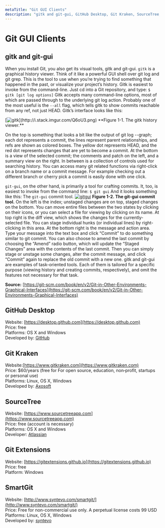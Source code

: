 ```yaml
---
metaTitle: "Git GUI Clients"
description: "gitk and git-gui, GitHub Desktop, Git Kraken, SourceTree, Git Extensions, SmartGit"
---
```


# Git GUI Clients



## gitk and git-gui


> 
When you install Git, you also get its visual tools, gitk and git-gui.
`gitk` is a graphical history viewer. Think of it like a powerful GUI shell over git log and git grep. This is the tool to use when you’re trying to find something that happened in the past, or visualize your project’s history.
Gitk is easiest to invoke from the command-line. Just cd into a Git repository, and type:
`$ gitk [git log options]`
Gitk accepts many command-line options, most of which are passed through to the underlying git log action. Probably one of the most useful is the `--all` flag, which tells gitk to show commits reachable from any ref, not just HEAD. Gitk’s interface looks like this:
<p>[<img src="http://i.stack.imgur.com/Q6oU3.png" alt="gitk" />](http://i.stack.imgur.com/Q6oU3.png)
**Figure 1-1. The gitk history viewer.**</p>
On the top is something that looks a bit like the output of git log --graph; each dot represents a commit, the lines represent parent relationships, and refs are shown as colored boxes. The yellow dot represents HEAD, and the red dot represents changes that are yet to become a commit. At the bottom is a view of the selected commit; the comments and patch on the left, and a summary view on the right. In between is a collection of controls used for searching history.
You can access many git related functions via right-click on a branch name or a commit message. For example checking out a different branch or cherry pick a commit is easily done with one click.


> 
`git-gui`, on the other hand, is primarily a tool for crafting commits. It, too, is easiest to invoke from the command line:
`$ git gui`
And it looks something like this:
The `git-gui` commit tool.
[<img src="http://i.stack.imgur.com/P0SPX.png" alt="gitgui" />](http://i.stack.imgur.com/P0SPX.png)
**Figure 1-2. The git-gui commit tool.**
On the left is the index; unstaged changes are on top, staged changes on the bottom. You can move entire files between the two states by clicking on their icons, or you can select a file for viewing by clicking on its name.
At top right is the diff view, which shows the changes for the currently-selected file. You can stage individual hunks (or individual lines) by right-clicking in this area.
At the bottom right is the message and action area. Type your message into the text box and click “Commit” to do something similar to git commit. You can also choose to amend the last commit by choosing the “Amend” radio button, which will update the “Staged Changes” area with the contents of the last commit. Then you can simply stage or unstage some changes, alter the commit message, and click “Commit” again to replace the old commit with a new one.
gitk and git-gui are examples of task-oriented tools. Each of them is tailored for a specific purpose (viewing history and creating commits, respectively), and omit the features not necessary for that task.


**Source:** [https://git-scm.com/book/en/v2/Git-in-Other-Environments-Graphical-Interfaces](https://git-scm.com/book/en/v2/Git-in-Other-Environments-Graphical-Interfaces)



## GitHub Desktop


Website: [https://desktop.github.com](https://desktop.github.com)<br />
Price: free<br />
Platforms: OS X and Windows<br />
Developed by: [GitHub](https://github.com)



## Git Kraken


Website:[https://www.gitkraken.com](https://www.gitkraken.com)<br />
Price: $60/years (free for For open source, education, non‑profit, startups or personal use)<br />
Platforms: Linux, OS X, Windows<br />
Developed by: [Axosoft](https://www.axosoft.com/lp-gitkraken)



## SourceTree


Website: [https://www.sourcetreeapp.com](https://www.sourcetreeapp.com)<br />
Price: free (account is necessary)<br />
Platforms: OS X and Windows<br />
Developer: [Atlassian](https://www.atlassian.com/)



## Git Extensions


Website: [https://gitextensions.github.io](https://gitextensions.github.io)<br />
Price: free<br />
Platform: Windows



## SmartGit


Website: [http://www.syntevo.com/smartgit/](http://www.syntevo.com/smartgit/)<br />
Price: Free for non-commercial use only. A perpetual license costs 99 USD<br />
Platforms: Linux, OS X, Windows<br />
Developed by: [syntevo](http://www.syntevo.com/)

